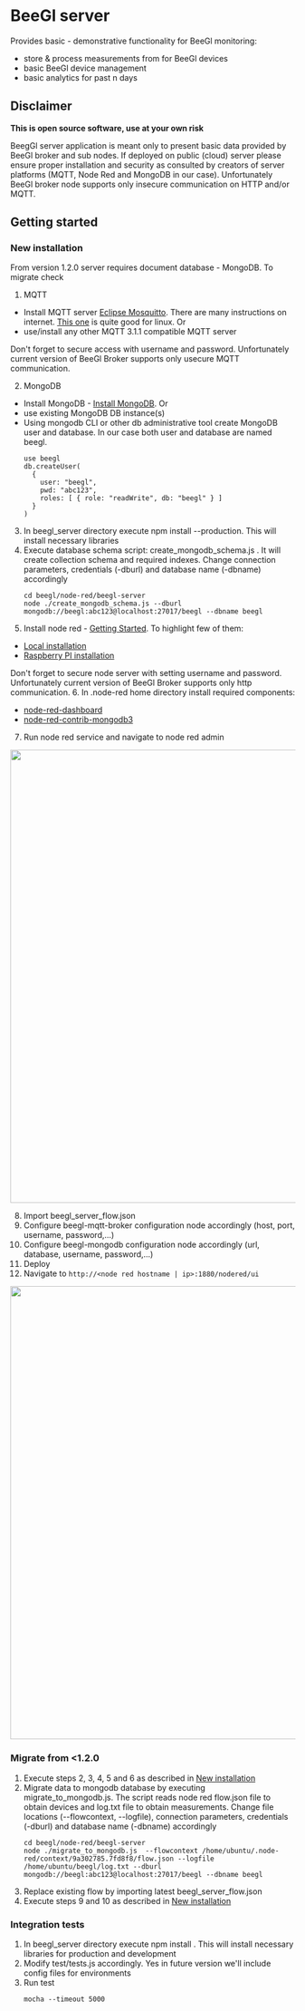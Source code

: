 # BeeGl server

Provides basic - demonstrative functionality for BeeGl monitoring: 

- store & process measurements from for BeeGl devices
- basic BeeGl device management 
- basic analytics for past n days

## Disclaimer

__This is open source software, use at your own risk__

BeegGl server application is meant only to present basic data provided by BeeGl broker and sub nodes. If deployed on public (cloud) server please ensure proper installation and security as consulted
by creators of server platforms (MQTT, Node Red and MongoDB in our case). Unfortunately BeeGl broker node supports only insecure communication on HTTP and/or MQTT. 

## Getting started 

### New installation

From version 1.2.0 server requires document database - MongoDB. To migrate check 

1. MQTT
  - Install MQTT server [Eclipse Mosquitto](https://mosquitto.org/). There are many instructions on internet. [This one](http://www.steves-internet-guide.com/install-mosquitto-linux/) is quite good for linux. Or 
  - use/install any other MQTT 3.1.1 compatible MQTT server
  
  Don't forget to secure access with username and password. Unfortunately current version of BeeGl Broker supports only usecure MQTT communication.
  
2. MongoDB 
  - Install MongoDB - [Install MongoDB](https://docs.mongodb.com/manual/installation/). Or
  - use existing MongoDB DB instance(s)
  - Using mongodb CLI or other db administrative tool create MongoDB user and database. In our case both user and database are named beegl.
	```
	use beegl
	db.createUser(
	  {
		user: "beegl",
		pwd: "abc123",
		roles: [ { role: "readWrite", db: "beegl" } ]
	  }
	)
	```
3. In beegl_server directory execute npm install --production. This will install necessary libraries 
4. Execute database schema script: create_mongodb_schema.js . It will create collection schema and required indexes. Change connection parameters, credentials (-dburl) and database name (-dbname) accordingly
    ``` 
    cd beegl/node-red/beegl-server
    node ./create_mongodb_schema.js --dburl mongodb://beegl:abc123@localhost:27017/beegl --dbname beegl 
    ```	
5. Install node red - [Getting Started](https://nodered.org/docs/getting-started/). To highlight few of them:
  - [Local installation](https://nodered.org/docs/getting-started/local)
  - [Raspberry PI installation](https://nodered.org/docs/getting-started/raspberrypi)
  
  Don't forget to secure node server with setting username and password. Unfortunately current version of BeeGl Broker supports only http communication. 
6. In .node-red home directory install required components:
  - [node-red-dashboard](https://flows.nodered.org/node/node-red-dashboard)
  - [node-red-contrib-mongodb3](https://www.npmjs.com/package/node-red-contrib-mongodb3)

7. Run node red service and navigate to node red admin 

<img src="https://thingiverse-production-new.s3.amazonaws.com/assets/e1/e1/19/be/e3/2019-07-01_12_05_49-Greenshot.png" width="800"/>

8. Import beegl_server_flow.json
9. Configure beegl-mqtt-broker configuration node accordingly (host, port, username, password,...)
10. Configure beegl-mongodb configuration node accordingly (url, database, username, password,...)
11. Deploy
12. Navigate to `http://<node red hostname | ip>:1880/nodered/ui`

<img src="https://thingiverse-production-new.s3.amazonaws.com/assets/7f/aa/e4/93/b1/Node-RED_Dashboard.png" width="800"/>

### Migrate from <1.2.0

1. Execute steps 2, 3, 4, 5 and 6 as described in [New installation](#new-installation)
2. Migrate data to mongodb database by executing migrate_to_mongodb.js. The script reads node red flow.json file to obtain devices and log.txt file to obtain measurements. Change file locations (--flowcontext, --logfile), connection parameters, credentials (-dburl) and database name (-dbname) accordingly
    ``` 
    cd beegl/node-red/beegl-server
    node ./migrate_to_mongodb.js  --flowcontext /home/ubuntu/.node-red/context/9a302785.7fd8f8/flow.json --logfile /home/ubuntu/beegl/log.txt --dburl mongodb://beegl:abc123@localhost:27017/beegl --dbname beegl
    ```	
3. Replace existing flow by importing latest beegl_server_flow.json
4. Execute steps 9 and 10 as described in [New installation](#new-installation)

### Integration tests

1. In beegl_server directory execute npm install . This will install necessary libraries for production and development
2. Modify test/tests.js accordingly. Yes in future version we'll include config files for environments
3. Run test
    ``` 
    mocha --timeout 5000
    ```
